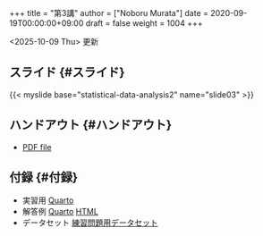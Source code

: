 +++
title = "第3講"
author = ["Noboru Murata"]
date = 2020-09-19T00:00:00+09:00
draft = false
weight = 1004
+++

<span class="timestamp-wrapper"><span class="timestamp">&lt;2025-10-09 Thu&gt; </span></span> 更新


## スライド {#スライド}

{{< myslide base="statistical-data-analysis2" name="slide03" >}}


## ハンドアウト {#ハンドアウト}

-   [PDF file](https://noboru-murata.github.io/statistical-data-analysis2/pdfs/slide03.pdf)


## 付録 {#付録}

-   実習用 [Quarto](https://raw.githubusercontent.com/noboru-murata/statistical-data-analysis2/refs/heads/master/docs/code/practice03.qmd)
-   解答例 [Quarto](https://raw.githubusercontent.com/noboru-murata/statistical-data-analysis2/refs/heads/master/docs/code/sample-code03.qmd) [HTML](https://noboru-murata.github.io/statistical-data-analysis2/code/sample-code03.html)
-   データセット [練習問題用データセット](https://noboru-murata.github.io/statistical-data-analysis2/data/data03.zip)
